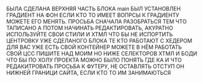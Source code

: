 БЫЛА СДЕЛАНА ВЕРХНЯЯ ЧАСТЬ БЛОКА main БЫЛ УСТАНОВЛЕН ГРАДИЕНТ НА ФОН ЕСЛИ КТО ТО ИМЕЕТ ВОПРСЫ К ГРАДИЕНТУ МОЖЕТЕ ЕГО МЕНЯТЬ.
ПРОСЬБА СНАЧАЛА РАЗОБРАТЬСЯ  ТЕМ ЧТО ТАПИСАНО А ПОТОМ НАЧИНАТЬ РЕДАКТИРОВАТЬ, АКУРАТНО ИСПОЛЬЗУЙТЕ СВОИ СТИЛИ И ХТМЛ ЧТО БЫ НЕ ИСПОРТИТЬ ЦЕНТРОВКУ УЖЕ СДЕЛАНОГО БЛОКА 
ТЕ КТО РАБОТАЮТ С ХЕДЕРОМ ДЛЯ ВАС УЖЕ ЕСТЬ СВОЙ КОНТЕЙНЕР МОЖЕТЕ В НЁМ  РАБОТАТЬ СВОЙ ЦСС ПИШИТЕ НАД МОИМ НО НИЖЕ СЕЛЕКТОРОВ ХТМЛ И БОДИ ЧТО БЫ ПО ХОЛУ ПРОЕКТА МОЖНО БЫЛО ПОНЯТЬ ГДЕ КА И ЧТО РЕДАКИТРОВАТЬ 
ПРОСЬБА К ФУТЕРУ, НЕ ОСТАВЛЯТЬ ОТСТУП ОН НИЖНЕЙ ГРАНИЦИ САЙТА, ЕСЛИ КТО ТО ИМ ЗАНИМАЮТЬСЯ

